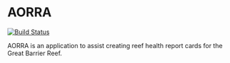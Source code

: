 # AORRA

[![Build Status](https://travis-ci.org/uq-eresearch/aorra.png?branch=master)](https://travis-ci.org/uq-eresearch/aorra)


AORRA is an application to assist creating reef health report cards for the Great Barrier Reef.
